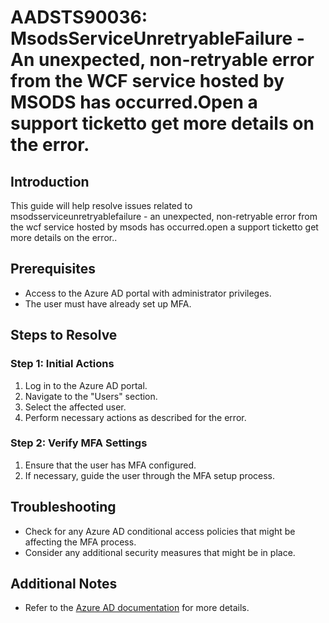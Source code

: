 
# AADSTS90036: MsodsServiceUnretryableFailure - An unexpected, non-retryable error from the WCF service hosted by MSODS has occurred.Open a support ticketto get more details on the error.

## Introduction
This guide will help resolve issues related to msodsserviceunretryablefailure - an unexpected, non-retryable error from the wcf service hosted by msods has occurred.open a support ticketto get more details on the error..

## Prerequisites
- Access to the Azure AD portal with administrator privileges.
- The user must have already set up MFA.

## Steps to Resolve

### Step 1: Initial Actions
1. Log in to the Azure AD portal.
2. Navigate to the "Users" section.
3. Select the affected user.
4. Perform necessary actions as described for the error.

### Step 2: Verify MFA Settings
1. Ensure that the user has MFA configured.
2. If necessary, guide the user through the MFA setup process.

## Troubleshooting
- Check for any Azure AD conditional access policies that might be affecting the MFA process.
- Consider any additional security measures that might be in place.

## Additional Notes
- Refer to the [Azure AD documentation](https://learn.microsoft.com/en-us/azure/active-directory/) for more details.
